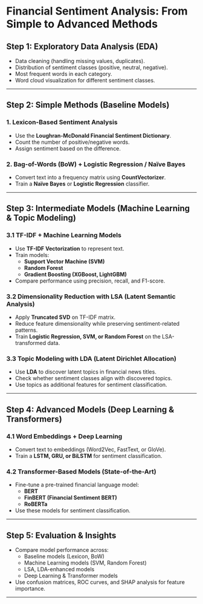 # **Financial Sentiment Analysis: From Simple to Advanced Methods**

## **Step 1: Exploratory Data Analysis (EDA)**
- Data cleaning (handling missing values, duplicates).
- Distribution of sentiment classes (positive, neutral, negative).
- Most frequent words in each category.
- Word cloud visualization for different sentiment classes.

---

## **Step 2: Simple Methods (Baseline Models)**
### 1. **Lexicon-Based Sentiment Analysis**
   - Use the **Loughran-McDonald Financial Sentiment Dictionary**.
   - Count the number of positive/negative words.
   - Assign sentiment based on the difference.

### 2. **Bag-of-Words (BoW) + Logistic Regression / Naïve Bayes**
   - Convert text into a frequency matrix using **CountVectorizer**.
   - Train a **Naïve Bayes** or **Logistic Regression** classifier.

---

## **Step 3: Intermediate Models (Machine Learning & Topic Modeling)**
### 3.1 **TF-IDF + Machine Learning Models**
- Use **TF-IDF Vectorization** to represent text.
- Train models:
  - **Support Vector Machine (SVM)**
  - **Random Forest**
  - **Gradient Boosting (XGBoost, LightGBM)**  
- Compare performance using precision, recall, and F1-score.

### 3.2 **Dimensionality Reduction with LSA (Latent Semantic Analysis)**
- Apply **Truncated SVD** on TF-IDF matrix.
- Reduce feature dimensionality while preserving sentiment-related patterns.
- Train **Logistic Regression, SVM, or Random Forest** on the LSA-transformed data.

### 3.3 **Topic Modeling with LDA (Latent Dirichlet Allocation)**
- Use **LDA** to discover latent topics in financial news titles.
- Check whether sentiment classes align with discovered topics.
- Use topics as additional features for sentiment classification.

---

## **Step 4: Advanced Models (Deep Learning & Transformers)**
### 4.1 **Word Embeddings + Deep Learning**
- Convert text to embeddings (Word2Vec, FastText, or GloVe).
- Train a **LSTM, GRU, or BiLSTM** for sentiment classification.

### 4.2 **Transformer-Based Models (State-of-the-Art)**
- Fine-tune a pre-trained financial language model:
  - **BERT**
  - **FinBERT (Financial Sentiment BERT)**
  - **RoBERTa**
- Use these models for sentiment classification.

---

## **Step 5: Evaluation & Insights**
- Compare model performance across:
  - Baseline models (Lexicon, BoW)
  - Machine Learning models (SVM, Random Forest)
  - LSA, LDA-enhanced models
  - Deep Learning & Transformer models
- Use confusion matrices, ROC curves, and SHAP analysis for feature importance.

----
